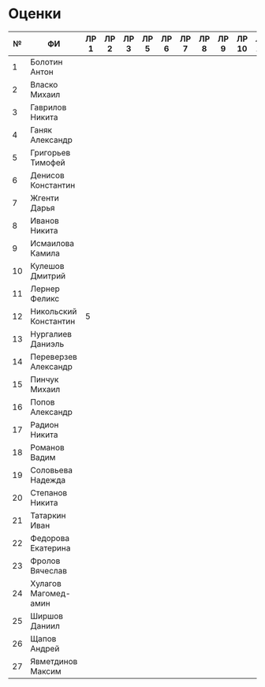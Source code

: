 # Оценки
| №  | ФИ                    | ЛР 1 | ЛР 2 | ЛР 3 | ЛР 5 | ЛР 6 | ЛР 7 | ЛР 8 | ЛР 9 | ЛР 10 | ЛР 11 | ЛР 12 | ЛР 13 | ЛР 14 | ЛР 15 | КП 3 | КП 4 | Зачет |
|----|-----------------------|------|------|------|------|------|------|------|------|-------|-------|-------|-------|-------|-------|------|------|-------|
| 1  | Болотин Антон         |      |      |      |      |      |      |      |      |       |       |       |       |       |       |      |      |       |
| 2  | Власко Михаил         |      |      |      |      |      |      |      |      |       |       |       |       |       |       |      |      |       |
| 3  | Гаврилов Никита       |      |      |      |      |      |      |      |      |       |       |       |       |       |       |      |      |       |
| 4  | Ганяк Александр       |      |      |      |      |      |      |      |      |       |       |       |       |       |       |      |      |       |
| 5  | Григорьев Тимофей     |      |      |      |      |      |      |      |      |       |       |       |       |       |       |      |      |       |
| 6  | Денисов Константин    |      |      |      |      |      |      |      |      |       |       |       |       |       |       |      |      |       |
| 7  | Жгенти Дарья          |      |      |      |      |      |      |      |      |       |       |       |       |       |       |      |      |       |
| 8  | Иванов Никита         |      |      |      |      |      |      |      |      |       |       |       |       |       |       |      |      |       |
| 9  | Исмаилова Камила      |      |      |      |      |      |      |      |      |       |       |       |       |       |       |      |      |       |
| 10 | Кулешов Дмитрий       |      |      |      |      |      |      |      |      |       |       |       |       |       |       |      |      |       |
| 11 | Лернер Феликс         |      |      |      |      |      |      |      |      |       |       |       |       |       |       |      |      |       |
| 12 | Никольский Константин |  5   |      |      |      |      |      |      |      |       |       |       |       |       |       |      |      |       |
| 13 | Нургалиев  Даниэль    |      |      |      |      |      |      |      |      |       |       |       |       |       |       |      |      |       |
| 14 | Переверзев Александр  |      |      |      |      |      |      |      |      |       |       |       |       |       |       |      |      |       |
| 15 | Пинчук Михаил         |      |      |      |      |      |      |      |      |       |       |       |       |       |       |      |      |       |
| 16 | Попов Александр       |      |      |      |      |      |      |      |      |       |       |       |       |       |       |      |      |       |
| 17 | Радион Никита         |      |      |      |      |      |      |      |      |       |       |       |       |       |       |      |      |       |
| 18 | Романов Вадим         |      |      |      |      |      |      |      |      |       |       |       |       |       |       |      |      |       |
| 19 | Соловьева Надежда     |      |      |      |      |      |      |      |      |       |       |       |       |       |       |      |      |       |
| 20 | Степанов Никита       |      |      |      |      |      |      |      |      |       |       |       |       |       |       |      |      |       |
| 21 | Татаркин Иван         |      |      |      |      |      |      |      |      |       |       |       |       |       |       |      |      |       |
| 22 | Федорова Екатерина    |      |      |      |      |      |      |      |      |       |       |       |       |       |       |      |      |       |
| 23 | Фролов Вячеслав       |      |      |      |      |      |      |      |      |       |       |       |       |       |       |      |      |       |
| 24 | Хулагов Магомед-амин  |      |      |      |      |      |      |      |      |       |       |       |       |       |       |      |      |       |
| 25 | Ширшов Даниил         |      |      |      |      |      |      |      |      |       |       |       |       |       |       |      |      |       |
| 26 | Щапов Андрей          |      |      |      |      |      |      |      |      |       |       |       |       |       |       |      |      |       |
| 27 | Явметдинов Максим     |      |      |      |      |      |      |      |      |       |       |       |       |       |       |      |      |       |
